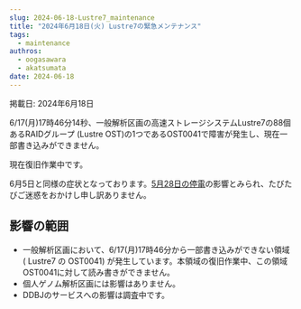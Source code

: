 ```yaml
---
slug: 2024-06-18-Lustre7_maintenance
title: "2024年6月18日(火) Lustre7の緊急メンテナンス"
tags:
  - maintenance
authros:
  - oogasawara
  - akatsumata
date: 2024-06-18
---
```


掲載日: 2024年6月18日


6/17(月)17時46分14秒、一般解析区画の高速ストレージシステムLustre7の88個あるRAIDグループ (Lustre OST)の1つであるOST0041で障害が発生し、現在一部書き込みができません。

現在復旧作業中です。

6月5日と同様の症状となっております。[5月28日の停電](/blog/2024-05-28-blackout)の影響とみられ、たびたびご迷惑をおかけし申し訳ありません。


## 影響の範囲

-  一般解析区画において、6/17(月)17時46分から一部書き込みができない領域 ( Lustre7 の OST0041) が発生しています。本領域の復旧作業中、この領域 OST0041に対して読み書きができません。
- 個人ゲノム解析区画には影響はありません。
- DDBJのサービスへの影響は調査中です。
